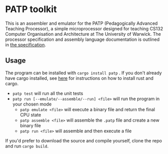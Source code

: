 # PATP toolkit

This is an assembler and emulator for the PATP (Pedagogically Advanced Teaching Processor), a simple microprocessor designed for teaching CS132 Computer Organisation and Architecture at The University of Warwick. The processor specification and assembly language documentation is outlined in [the specification](Specification.md).

## Usage

The program can be installed with `cargo install patp` . If you don't already have cargo installed, see [here](https://www.rust-lang.org/tools/install) for instructions on how to install rust and cargo.

- `patp test` will run all the unit tests
- `patp run [--emulate/--assemble/--run] <file>` will run the program in your chosen mode
  - `patp emulate <file>` will execute a binary file and return the final CPU state
  - `patp assemble <file>` will assemble the `.patp` file and create a new binary file
  - `patp run <file>` will assemble and then execute a file

If you'd prefer to download the source and compile yourself, clone the repo and run `cargo build`.
